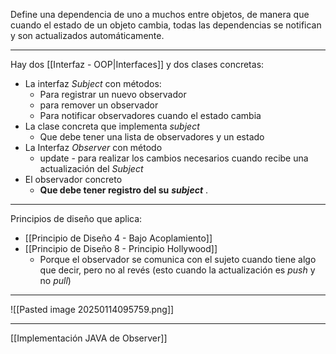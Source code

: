 Define una dependencia de uno a muchos entre objetos, de manera que cuando el estado de un objeto cambia, todas las dependencias se notifican y son actualizados automáticamente.
***
Hay dos [[Interfaz - OOP|Interfaces]] y dos clases concretas:
- La interfaz *Subject* con métodos:
	- Para registrar un nuevo observador
	- para remover un observador
	- Para notificar observadores cuando el estado cambia
- La clase concreta que implementa *subject*
	- Que debe tener una lista de observadores y un estado
- La Interfaz *Observer* con método
	- update - para realizar los cambios necesarios cuando recibe una actualización del *Subject*
- El observador concreto 
	- **Que debe tener registro del su** ***subject*** .
***
Principios de diseño que aplica:
- [[Principio de Diseño 4 - Bajo Acoplamiento]]
- [[Principio de Diseño 8 - Principio Hollywood]]
	- Porque el observador se comunica con el sujeto cuando tiene algo que decir, pero no al revés (esto cuando la actualización es *push* y no *pull*)
***
![[Pasted image 20250114095759.png]]
***
[[Implementación JAVA de Observer]]
